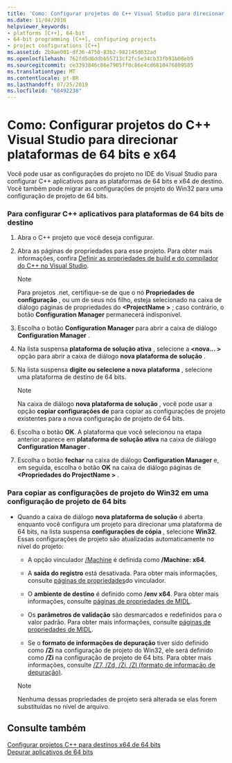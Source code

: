```yaml
---
title: 'Como: Configurar projetos do C++ Visual Studio para direcionar plataformas de 64 bits e x64'
ms.date: 11/04/2016
helpviewer_keywords:
- platforms [C++], 64-bit
- 64-bit programming [C++], configuring projects
- project configurations [C++]
ms.assetid: 2b9ae001-df36-4750-83b2-982145d632ad
ms.openlocfilehash: 762fd5d6ddbb55713cf2fc5e34cb33fb91b08eb9
ms.sourcegitcommit: ce3393846c86e7905ff0c86e4cd6610476809585
ms.translationtype: MT
ms.contentlocale: pt-BR
ms.lasthandoff: 07/25/2019
ms.locfileid: "68492238"
---
```

# <a name="how-to-configure-visual-studio-c-projects-to-target-64-bit-x64-platforms"></a>Como: Configurar projetos do C++ Visual Studio para direcionar plataformas de 64 bits e x64

Você pode usar as configurações do projeto no IDE do Visual Studio para configurar C++ aplicativos para as plataformas de 64 bits e x64 de destino. Você também pode migrar as configurações de projeto do Win32 para uma configuração de projeto de 64 bits.

### <a name="to-set-up-c-applications-to-target-64-bit-platforms"></a>Para configurar C++ aplicativos para plataformas de 64 bits de destino

1. Abra o C++ projeto que você deseja configurar.

1. Abra as páginas de propriedades para esse projeto. Para obter mais informações, confira [Definir as propriedades de build e do compilador do C++ no Visual Studio](working-with-project-properties.md).

   > [!NOTE]
   > Para projetos .net, certifique-se de que o nó **Propriedades de configuração** , ou um de seus nós filho, esteja selecionado na caixa de diálogo páginas de propriedades do  **\<ProjectName >** ; caso contrário, o botão **Configuration Manager** permanecerá indisponível.

1. Escolha o botão **Configuration Manager** para abrir a caixa de diálogo **Configuration Manager** .

1. Na lista suspensa **plataforma de solução ativa** , selecione a  **\<nova... >** opção para abrir a caixa de diálogo **nova plataforma de solução** .

1. Na lista suspensa **digite ou selecione a nova plataforma** , selecione uma plataforma de destino de 64 bits.

   > [!NOTE]
   > Na caixa de diálogo **nova plataforma de solução** , você pode usar a opção **copiar configurações de** para copiar as configurações de projeto existentes para a nova configuração de projeto de 64 bits.

1. Escolha o botão **OK**. A plataforma que você selecionou na etapa anterior aparece em **plataforma de solução ativa** na caixa de diálogo **Configuration Manager** .

1. Escolha o botão **fechar** na caixa de diálogo **Configuration Manager** e, em seguida, escolha o botão **OK** na caixa de diálogo páginas de  **\<Propriedades do ProjectName >** .

### <a name="to-copy-win32-project-settings-into-a-64-bit-project-configuration"></a>Para copiar as configurações de projeto do Win32 em uma configuração de projeto de 64 bits

- Quando a caixa de diálogo **nova plataforma de solução** é aberta enquanto você configura um projeto para direcionar uma plataforma de 64 bits, na lista suspensa **configurações de cópia** , selecione **Win32**. Essas configurações de projeto são atualizadas automaticamente no nível do projeto:

  - A opção vinculador [/Machine](reference/machine-specify-target-platform.md) é definida como **/Machine: x64**.

  - A **saída do registro** está desativada. Para obter mais informações, consulte [páginas de propriedades](reference/linker-property-pages.md)do vinculador.

  - O **ambiente de destino** é definido como **/env x64**. Para obter mais informações, consulte [páginas de propriedades de MIDL](reference/midl-property-pages.md).

  - Os **parâmetros de validação** são desmarcados e redefinidos para o valor padrão. Para obter mais informações, consulte [páginas de propriedades de MIDL](reference/midl-property-pages.md).

  - Se o **formato de informações de depuração** tiver sido definido como **/Zi** na configuração de projeto do Win32, ele será definido como **/Zi** na configuração de projeto de 64 bits. Para obter mais informações, consulte [/Z7, /Zd, /Zi, /ZI (formato de informação de depuração)](reference/z7-zi-zi-debug-information-format.md).

  > [!NOTE]
  > Nenhuma dessas propriedades de projeto será alterada se elas forem substituídas no nível de arquivo.

## <a name="see-also"></a>Consulte também

[Configurar projetos C++ para destinos x64 de 64 bits](configuring-programs-for-64-bit-visual-cpp.md)<br/>
[Depurar aplicativos de 64 bits](/visualstudio/debugger/debug-64-bit-applications)
